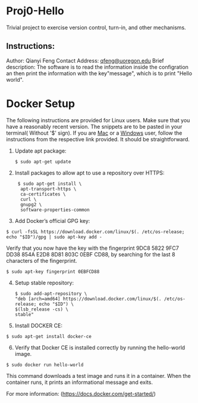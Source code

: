 ﻿# Proj0-Hello
Trivial project to exercise version control, turn-in, and other
mechanisms.

## Instructions:

Author: Qianyi Feng
Contact Address: qfeng@uoregon.edu
Brief description: The software is to read the information inside the configration an then print the information with the key"message", which is to print "Hello world".



# Docker Setup
The following instructions are provided for Linux users. Make sure that you have a reasonably recent version. The snippets are to be pasted in your terminal( Without '$' sign). If you are  [Mac](https://docs.docker.com/docker-for-mac/install/) or a  [Windows](https://docs.docker.com/docker-for-windows/install/#download-docker-for-windows) user, follow the instructions from the respective link provided. It should be straightforward.

1. Update apt package:
    ```
    $ sudo apt-get update
    ```
2. Install packages to allow apt to use a   repository over HTTPS:

   ```
    $ sudo apt-get install \
     apt-transport-https \
     ca-certificates \
     curl \
     gnupg2 \
     software-properties-common
    ```
3. Add Docker’s official GPG key:

  ```
  $ curl -fsSL https://download.docker.com/linux/$(. /etc/os-release; echo "$ID")/gpg | sudo apt-key add -
  ```
  Verify that you now have the key with the fingerprint 9DC8 5822 9FC7 DD38 854A E2D8 8D81 803C 0EBF CD88, by searching for the last 8 characters of the fingerprint.

  ```
  $ sudo apt-key fingerprint 0EBFCD88

  ```
4. Setup stable repository:

    ```
    $ sudo add-apt-repository \
   "deb [arch=amd64] https://download.docker.com/linux/$(. /etc/os-release; echo "$ID") \
   $(lsb_release -cs) \
   stable"
   ```

5. Install DOCKER CE:
  ```
  $ sudo apt-get install docker-ce
  ```
6. Verify that Docker CE is installed correctly by running the hello-world image.
  ```
  $ sudo docker run hello-world
  ```
This command downloads a test image and runs it in a container. When the container runs, it prints an informational message and exits.

For more information: (https://docs.docker.com/get-started/)
